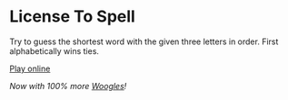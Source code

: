 # License To Spell

Try to guess the shortest word with the given three letters in order. First alphabetically wins ties.

[Play online](https://seattlephysicstutor.com/plates.html)


*Now with 100% more [Woogles](https://woogles.io/)!*
